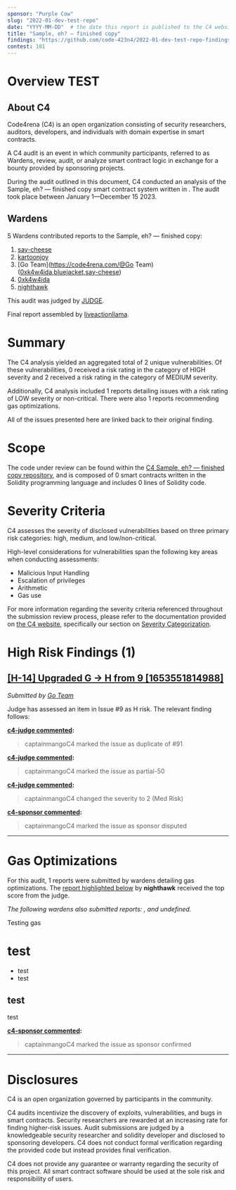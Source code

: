 ```yaml
---
sponsor: "Purple Cow"
slug: "2022-01-dev-test-repo"
date: "YYYY-MM-DD"  # the date this report is published to the C4 website
title: "Sample, eh? — finished copy"
findings: "https://github.com/code-423n4/2022-01-dev-test-repo-findings/issues"
contest: 101
---
```


# Overview TEST

## About C4

Code4rena (C4) is an open organization consisting of security researchers, auditors, developers, and individuals with domain expertise in smart contracts.

A C4 audit is an event in which community participants, referred to as Wardens, review, audit, or analyze smart contract logic in exchange for a bounty provided by sponsoring projects.

<!-- ⭕  contest start/end dates can be found at https://code4rena.com/contests -->
During the audit outlined in this document, C4 conducted an analysis of the Sample, eh? — finished copy smart contract system written in . The audit took place between January 1—December 15 2023.

## Wardens

<!-- ⭕  This counts teams as individuals; for each team, add 1 less than the number of members -->
5 Wardens contributed reports to the Sample, eh? — finished copy:

  1. [say-cheese](https://code4rena.com/@say-cheese)
  2. [kartoonjoy](https://code4rena.com/@kartoonjoy)
  3. [Go Team](https://code4rena.com/@Go Team) ([0xk4w4ida](https://code4rena.com/@0xk4w4ida),[bluejacket](https://code4rena.com/@bluejacket),[say-cheese](https://code4rena.com/@say-cheese))
  4. [0xk4w4ida](https://code4rena.com/@0xk4w4ida)
  5. [nighthawk](https://code4rena.com/@nighthawk)

<!-- ⭕
  Judge information can be found on the Notion Contests kanban board
  https://www.notion.so/code4rena/718dee359e0a4cf89cfe58d48beeb9e9?v=3c2cf0ba5265435ead2ef55f391795af

  Twitter handles can be found on the Notion Judges page
  https://www.notion.so/code4rena/249fa3c05f934dea8c1b8ce1f0f9c942?v=d59575cc87e246fea6ab84e9c0ed4b3c
-->
This audit was judged by [JUDGE](https://twitter.com/judge).

Final report assembled by [liveactionllama](https://twitter.com/liveactionllama).

# Summary

The C4 analysis yielded an aggregated total of 2 unique vulnerabilities. Of these vulnerabilities, 0 received a risk rating in the category of HIGH severity and 2 received a risk rating in the category of MEDIUM severity.

Additionally, C4 analysis included 1 reports detailing issues with a risk rating of LOW severity or non-critical. There were also 1 reports recommending gas optimizations.

All of the issues presented here are linked back to their original finding.

# Scope

<!-- ⭕  count the .sol files in the audit contest repository -->
The code under review can be found within the [C4 Sample, eh? — finished copy repository](https://github.com/code-423n4/2023-01-sample-data-a), and is composed of 0 smart contracts written in the Solidity programming language and includes 0 lines of Solidity code.

# Severity Criteria

C4 assesses the severity of disclosed vulnerabilities based on three primary risk categories: high, medium, and low/non-critical.

High-level considerations for vulnerabilities span the following key areas when conducting assessments:

- Malicious Input Handling
- Escalation of privileges
- Arithmetic
- Gas use

For more information regarding the severity criteria referenced throughout the submission review process, please refer to the documentation provided on [the C4 website](https://code4rena.com), specifically our section on [Severity Categorization](https://docs.code4rena.com/awarding/judging-criteria/severity-categorization).

# High Risk Findings (1)
## [[H-14] Upgraded G -> H from 9 [1653551814988]](https://github.com/code-423n4/2022-01-dev-test-repo-findings/issues/14)
*Submitted by [Go Team](https://github.com/code-423n4/2022-01-dev-test-repo-findings/issues/14)*

Judge has assessed an item in Issue #9 as H risk. The relevant finding follows:

**[c4-judge commented](https://github.com/code-423n4/2022-01-dev-test-repo-findings/issues/14#issuecomment-1398813191):**
 > captainmangoC4 marked the issue as duplicate of #91


**[c4-judge commented](https://github.com/code-423n4/2022-01-dev-test-repo-findings/issues/14#issuecomment-1398820436):**
 > captainmangoC4 marked the issue as partial-50


**[c4-judge commented](https://github.com/code-423n4/2022-01-dev-test-repo-findings/issues/14#issuecomment-1398837530):**
 > captainmangoC4 changed the severity to 2 (Med Risk)


**[c4-sponsor commented](https://github.com/code-423n4/2022-01-dev-test-repo-findings/issues/14#issuecomment-1664729382):**
 > captainmangoC4 marked the issue as sponsor disputed

***


# Gas Optimizations

For this audit, 1 reports were submitted by wardens detailing gas optimizations. The [report highlighted below](https://github.com/code-423n4/2022-01-dev-test-repo-findings/issues/9) by **nighthawk** received the top score from the judge.

*The following wardens also submitted reports: , and undefined.*

Testing gas

# test

- test
- test

## test
test

**[c4-sponsor commented](https://github.com/code-423n4/2022-01-dev-test-repo-findings/issues/9#issuecomment-1664723211):**
 > captainmangoC4 marked the issue as sponsor confirmed


***




# Disclosures

C4 is an open organization governed by participants in the community.

C4 audits incentivize the discovery of exploits, vulnerabilities, and bugs in smart contracts. Security researchers are rewarded at an increasing rate for finding higher-risk issues. Audit submissions are judged by a knowledgeable security researcher and solidity developer and disclosed to sponsoring developers. C4 does not conduct formal verification regarding the provided code but instead provides final verification.

C4 does not provide any guarantee or warranty regarding the security of this project. All smart contract software should be used at the sole risk and responsibility of users.
